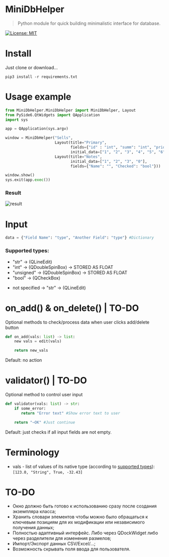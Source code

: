 # MiniDbHelper

> Python module for quick building minimalistic interface for database.

[![License: MIT](https://img.shields.io/badge/License-MIT-blue.svg)](https://opensource.org/licenses/MIT)

# Install

Just clone or download...

```
pip3 install -r requirements.txt
```

# Usage example

```Python
from MiniDbHelper.MiniDbHelper import MiniDbHelper, Layout
from PySide6.QtWidgets import QApplication
import sys

app = QApplication(sys.argv)

window = MiniDbHelper("Sells",
                      Layout(title="Primary",
                             fields={"id" : "int", "summ": "int", "priority": "short"},
                             initial_data=["1", "2", "3", "4", "5", "6"]),
                      Layout(title="Notes",
                             initial_data=["1", "2", "3", "0"],
                             fields={"Name": "", "Checked": "bool"}))

window.show()
sys.exit(app.exec())
```

### Result

![result](https://github.com/F1encko627/MiniDbHelper/assets/46199406/04935f8e-af0a-42f5-b0d2-1df4d82a971c)

# Input

```Python
data = {"Field Name": "type", "Another Field": "type"} #Dictionary
```

### Supported types:

- "str" -> (QLineEdit)
- "int" -> (QDoubleSpinBox) -> STORED AS FLOAT
- "unsigned" -> (QDoubleSpinBox) -> STORED AS FLOAT
- "bool" -> (QCheckBox)

+ not specified -> "str" -> (QLineEdit)

# on_add() & on_delete() | TO-DO

Optional methods to check/process data when user clicks add/delete button

```Python
def on_add(vals: list) -> list:
    new vals = edit(vals)

    return new_vals
```

Default: no action

# validator() | TO-DO

Optional method to control user input

```Python
def validator(vals: list) -> str:
    if some_error:
       return "Error text" #Show error text to user

    return "~OK" #Just continue
```

Default: just checks if all input fields are not empty.

# Terminology

+ vals - list of values of its native type (according to [supported types](#supported-types)): `[123.0, "String", True, -32.43]`

# TO-DO

- Окно должно быть готово к использованию сразу после создания экземпляра класса;
- Хранить словари элементов чтобы можно было обращаться к ключевым позициям для их модификации или независимого получения данных;
- Полностью адаптивный интерфейс. Либо через QDockWidget либо через разделители для изменения размелов;
- Импорт/Экспорт данных CSV/Excel/...;
- Возможность скрывать поля ввода для пользователя.